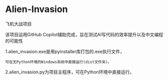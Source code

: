 # Alien-Invasion
飞机大战项目

该项目运用GitHub Copilot辅助完成，旨在测试AI写代码的效率提升以及中文编程的可能性

1.alien_invasion.exe是用pyinstaller库打包的.exe执行文件，

    可在无Python环境的Windows系统中直接运行(dist文件夹)。
  
2.alien_invasion.py为项目主程序，可在Python环境中直接运行。
